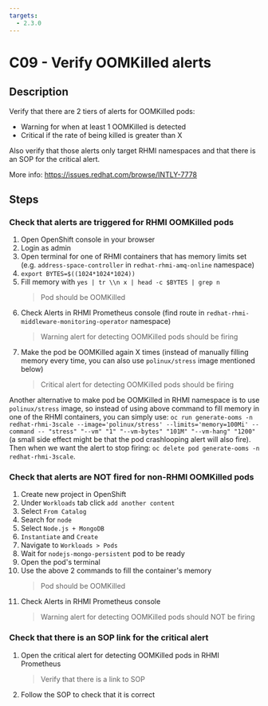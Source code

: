 ```yaml
---
targets:
  - 2.3.0
---
```


# C09 - Verify OOMKilled alerts

## Description

Verify that there are 2 tiers of alerts for OOMKilled pods:

- Warning for when at least 1 OOMKilled is detected
- Critical if the rate of being killed is greater than X

Also verify that those alerts only target RHMI namespaces and that there is an SOP for the critical alert.

More info: <https://issues.redhat.com/browse/INTLY-7778>

## Steps

### Check that alerts are triggered for RHMI OOMKilled pods

1. Open OpenShift console in your browser
2. Login as admin
3. Open terminal for one of RHMI containers that has memory limits set (e.g. `address-space-controller` in `redhat-rhmi-amq-online` namespace)
4. `export BYTES=$((1024*1024*1024))`
5. Fill memory with `yes | tr \\n x | head -c $BYTES | grep n`
   > Pod should be OOMKilled
6. Check Alerts in RHMI Prometheus console (find route in `redhat-rhmi-middleware-monitoring-operator` namespace)
   > Warning alert for detecting OOMKilled pods should be firing
7. Make the pod be OOMKilled again X times (instead of manually filling memory every time, you can also use `polinux/stress` image mentioned below)
   > Critical alert for detecting OOMKilled pods should be firing

Another alternative to make pod be OOMKilled in RHMI namespace is to use `polinux/stress` image, so instead of using above command to fill memory in one of the RHMI containers, you can simply use: `oc run generate-ooms -n redhat-rhmi-3scale --image='polinux/stress' --limits='memory=100Mi' --command -- "stress" "--vm" "1" "--vm-bytes" "101M" "--vm-hang" "1200"` (a small side effect might be that the pod crashlooping alert will also fire). Then when we want the alert to stop firing: `oc delete pod generate-ooms -n redhat-rhmi-3scale`.

### Check that alerts are NOT fired for non-RHMI OOMKilled pods

1. Create new project in OpenShift
2. Under `Workloads` tab click `add another content`
3. Select `From Catalog`
4. Search for `node`
5. Select `Node.js + MongoDB`
6. `Instantiate` and `Create`
7. Navigate to `Workloads > Pods`
8. Wait for `nodejs-mongo-persistent` pod to be ready
9. Open the pod's terminal
10. Use the above 2 commands to fill the container's memory
    > Pod should be OOMKilled
11. Check Alerts in RHMI Prometheus console
    > Warning alert for detecting OOMKilled pods should NOT be firing

### Check that there is an SOP link for the critical alert

1. Open the critical alert for detecting OOMKilled pods in RHMI Prometheus
   > Verify that there is a link to SOP
2. Follow the SOP to check that it is correct
